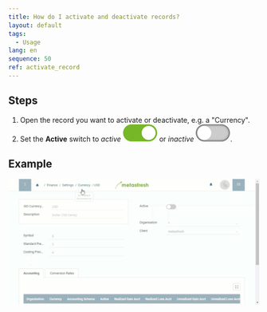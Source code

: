 ```yaml
---
title: How do I activate and deactivate records?
layout: default
tags:
  - Usage
lang: en
sequence: 50
ref: activate_record
---
```


## Steps

1. Open the record you want to activate or deactivate, e.g. a "Currency".
1. Set the **Active** switch to *active* ![](assets/active_switch_on.png) or *inactive* ![](assets/active_switch_off.png).

## Example
![](assets/activate_record.gif)

